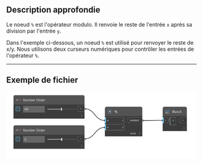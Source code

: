 ## Description approfondie
Le noeud `%` est l'opérateur modulo. Il renvoie le reste de l'entrée `x` après sa division par l'entrée `y`.

Dans l'exemple ci-dessous, un noeud `%` est utilisé pour renvoyer le reste de x/y. Nous utilisons deux curseurs numériques pour contrôler les entrées de l'opérateur `%`.
___
## Exemple de fichier

![%](./%25_img.jpg)

